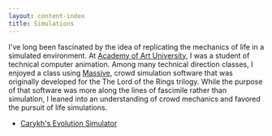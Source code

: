 ```yaml
---
layout: content-index
title: Simulations
---
```


I've long been fascinated by the idea of replicating the mechanics of life in a simulated
environment. At [Academy of Art University](https://www.academyart.edu/), I was a student of
technical computer animation. Among many technical direction classes, I enjoyed a class using
[Massive](https://www.massivesoftware.com/), crowd simulation software that was originally developed
for the The Lord of the Rings trilogy. While the purpose of that software was more along the lines
of fascimile rather than simulation, I leaned into an understanding of crowd mechanics and favored
the pursuit of life simulations.

- [Carykh's Evolution Simulator](/artifacts/carykh-evolution-simulator)
